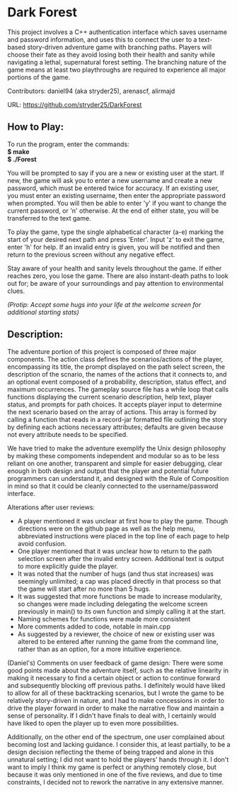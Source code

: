 Dark Forest
===========

This project involves a C++ authentication interface which saves username and password information, and uses this to connect the user to a text-based story-driven adventure game with branching paths. Players will choose their fate as they avoid losing both their health and sanity while navigating a lethal, supernatural forest setting. The branching nature of the game means at least two playthroughs are required to experience all major portions of the game.

<!-- more -->

Contributors: daniel94 (aka stryder25), arenascf, alirmajd

URL: https://github.com/stryder25/DarkForest


How to Play:
--------------

To run the program, enter the commands:   
__$ make   
$ ./Forest__

You will be prompted to say if you are a new or existing user at the start. If new, the game will ask you to enter a new username and create a new password, which must be entered twice for accuracy. If an existing user, you must enter an existing username, then enter the appropriate password when prompted. You will then be able to enter 'y' if you want to change the current password, or 'n' otherwise. At the end of either state, you will be transferred to the text game. 

To play the game, type the single alphabetical character (a-e) marking the start of your desired next path and press 'Enter'. Input 'z' to exit the game, enter 'h' for help. If an invalid entry is given, you will be notified and then return to the previous screen without any negative effect. 

Stay aware of your health and sanity levels throughout the game. If either reaches zero, you lose the game. There are also instant-death paths to look out for; be aware of your surroundings and pay attention to environmental clues. 

*(Protip: Accept some hugs into your life at the welcome screen for additional starting stats)*

Description:
-----------

The adventure portion of this project is composed of three major components. The action class defines the scenarios/actions of the player, encompassing its title, the prompt displayed on the path select screen, the description of the scnario, the names of the actions that it connects to, and an optional event composed of a probability, description, status effect, and maximum occurrences. The gameplay source file has a while loop that calls functions displaying the current scenario description, help text, player status, and prompts for path choices. It accepts player input to determine the next scenario based on the array of actions. This array is formed by calling a function that reads in a record-jar formatted file outlining the story by defining each actions necessary attributes; defaults are given because not every attribute needs to be specified.
 
We have tried to make the adventure exemplify the Unix design philosophy by making these compoments independent and modular so as to be less reliant on one another, transparent and simple for easier debugging, clear enough in both design and output that the player and potential future programmers can understand it, and designed with the Rule of Composition in mind so that it could be cleanly connected to the username/password interface.  

Alterations after user reviews:
- A player mentioned it was unclear at first how to play the game. Though directions were on the github page as well as the help menu, abbreviated instructions were placed in the top line of each page to help avoid confusion.
- One player mentioned that it was unclear how to return to the path selection screen after the invalid entry screen. Additional text is output to more explicitly guide the player.
- It was noted that the number of hugs (and thus stat increases) was seemingly unlimited; a cap was placed directly in that process so that the game will start after no more than 5 hugs.
- It was suggested that more functions be made to increase modularity, so changes were made including delegating the welcome screen previously in main() to its own function and simply calling it at the start.
- Naming schemes for functions were made more consistent
- More comments added to code, notable in main.cpp
- As suggested by a reviewer, the choice of new or existing user was altered to be entered after running the game from the command line, rather than as an option, for a more intuitive experience.

(Daniel's) Comments on user feedback of game design: There were some good points made about the adventure itself, such as the relative linearity in making it necessary to find a certain object or action to continue forward and subsequently blocking off previous paths. I definitely would have liked to allow for all of these backtracking scenarios, but I wrote the game to be relatively story-driven in nature, and I had to make concessions in order to drive the player forward in order to make the narrative flow and maintain a sense of personality. If I didn't have finals to deal with, I certainly would have liked to open the player up to even more possibilities.

Additionally, on the other end of the spectrum, one user complained about becoming lost and lacking guidance. I consider this, at least partially, to be a design decision reflecting the theme of being trapped and alone in this unnatural setting; I did not want to hold the players' hands through it. I don't want to imply I think my game is perfect or anything remotely close, but because it was only mentioned in one of the five reviews, and due to time constraints, I decided not to rework the narrative in any extensive manner.
